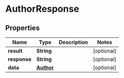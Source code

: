 

# AuthorResponse

## Properties

Name | Type | Description | Notes
------------ | ------------- | ------------- | -------------
**result** | **String** |  |  [optional]
**response** | **String** |  |  [optional]
**data** | [**Author**](Author.md) |  |  [optional]



